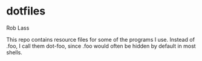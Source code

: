dotfiles
========

Rob Lass
<firstname dot lastname at gmail>

This repo contains resource files for some of the programs I use.  Instead of
.foo, I call them dot-foo, since .foo would often be hidden by default in most
shells.
